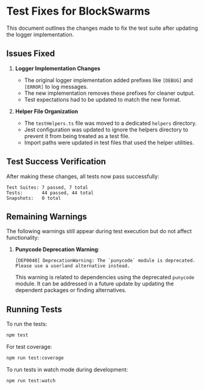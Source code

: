 # Test Fixes for BlockSwarms

This document outlines the changes made to fix the test suite after updating the logger implementation.

## Issues Fixed

1. **Logger Implementation Changes**
   - The original logger implementation added prefixes like `[DEBUG]` and `[ERROR]` to log messages.
   - The new implementation removes these prefixes for cleaner output.
   - Test expectations had to be updated to match the new format.

2. **Helper File Organization**
   - The `testHelpers.ts` file was moved to a dedicated `helpers` directory.
   - Jest configuration was updated to ignore the helpers directory to prevent it from being treated as a test file.
   - Import paths were updated in test files that used the helper utilities.

## Test Success Verification

After making these changes, all tests now pass successfully:

```
Test Suites: 7 passed, 7 total
Tests:       44 passed, 44 total
Snapshots:   0 total
```

## Remaining Warnings

The following warnings still appear during test execution but do not affect functionality:

1. **Punycode Deprecation Warning**:
   ```
   [DEP0040] DeprecationWarning: The `punycode` module is deprecated. Please use a userland alternative instead.
   ```
   
   This warning is related to dependencies using the deprecated `punycode` module. It can be addressed in a future update by updating the dependent packages or finding alternatives.

## Running Tests

To run the tests:

```bash
npm test
```

For test coverage:

```bash
npm run test:coverage
```

To run tests in watch mode during development:

```bash
npm run test:watch
```
